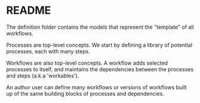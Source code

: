# README

The definition folder contains the models that represent the "template" of all workflows.

Processes are top-level concepts.  We start by defining a library of potential processes, each with many steps.

Workflows are also top-level concepts.  A workflow adds selected processes to itself, and maintains the dependencies between the processes and steps (a.k.a 'workables').

An author user can define many workflows or versions of workflows built up of the same building blocks of processes and dependencies.
